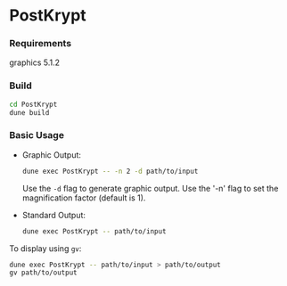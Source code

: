 # PostKrypt

### Requirements
graphics 5.1.2

### Build
```sh
cd PostKrypt
dune build
```

### Basic Usage
- Graphic Output:
  ```sh
  dune exec PostKrypt -- -n 2 -d path/to/input
  ```
  Use the `-d` flag to generate graphic output.
  Use the '-n' flag to set the magnification factor (default is 1).

- Standard Output:
  ```sh
  dune exec PostKrypt -- path/to/input
  ```

To display using `gv`:
```sh
dune exec PostKrypt -- path/to/input > path/to/output
gv path/to/output
```
